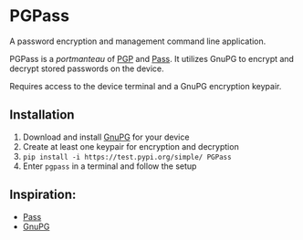 # PGPass
A password encryption and management command line application.

PGPass is a *portmanteau* of [PGP](https://www.openpgp.org/) and [Pass](https://www.passwordstore.org/). It utilizes GnuPG to encrypt and decrypt stored passwords on the device. 

Requires access to the device terminal and a GnuPG encryption keypair.

## Installation

1. Download and install [GnuPG](https://gnupg.org/) for your device
2. Create at least one keypair for encryption and decryption
3. `pip install -i https://test.pypi.org/simple/ PGPass`
4. Enter `pgpass` in a terminal and follow the setup

## Inspiration:
* [Pass](https://www.passwordstore.org/)
* [GnuPG](https://gnupg.org/)
